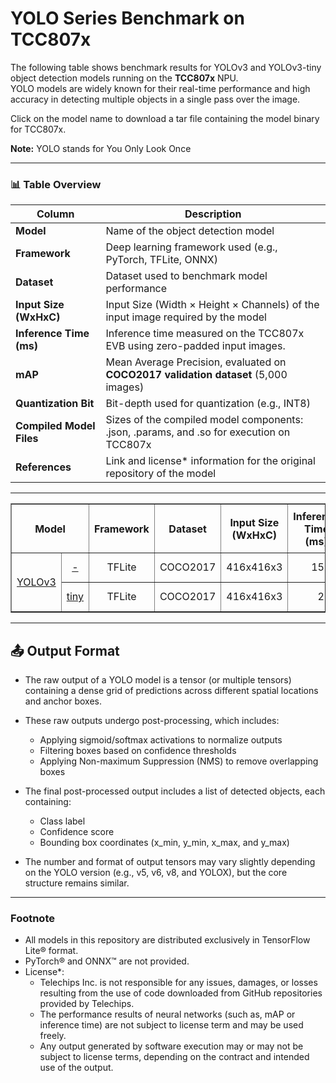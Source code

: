 # YOLO Series Benchmark on TCC807x

The following table shows benchmark results for YOLOv3 and YOLOv3-tiny object detection models running on the **TCC807x** NPU.  
YOLO models are widely known for their real-time performance and high accuracy in detecting multiple objects in a single pass over the image.  

Click on the model name to download a tar file containing the model binary for TCC807x.  

**Note:** YOLO stands for You Only Look Once

---

<!-- ![OD Model Performance](../../docs/image/od_performance.png) -->

### 📊 Table Overview

| Column                    | Description                                                                 |
|--------------------------|-----------------------------------------------------------------------------|
| **Model**                | Name of the object detection model     |
| **Framework**            | Deep learning framework used (e.g., PyTorch, TFLite, ONNX)                  |
| **Dataset**              | Dataset used to benchmark model performance                                                           |
| **Input Size (WxHxC)**   | Input Size (Width × Height × Channels) of the input image required by the model                            |
| **Inference Time (ms)**  | Inference time measured on the TCC807x EVB using zero-padded input images.                               |
| **mAP**             | Mean Average Precision, evaluated on **COCO2017 validation dataset** (5,000 images)                 |
| **Quantization Bit**     | Bit-depth used for quantization (e.g., INT8)                                |
| **Compiled Model Files**   | Sizes of the compiled model components: .json, .params, and .so for execution on TCC807x                     |
| **References**           | Link and license* information for the original repository of the model                         |

---
<table border="1" cellspacing="0" cellpadding="5">
    <thead>
        <tr>
            <th align="center" rowspan="2" colspan="2">Model</th>
            <th th align="center" rowspan="2">Framework</th>
            <th th align="center" rowspan="2">Dataset</th>
            <th th align="center" rowspan="2">Input Size (WxHxC)</th>
            <th th align="center" rowspan="2">Inference Time (ms)</th>
            <th th align="center" colspan="2">mAP@50:95</th>
            <th th align="center" colspan="2">mAP@50</th>
            <th th align="center" rowspan="2">Quantization Bit</th>
            <th th align="center" colspan="3">Compiled Model Files</th>
            <th th align="center" colspan="2">References</th>
        </tr>
        <tr>
            <th>FP32</th>
            <th>INT8</th>
            <th>FP32</th>
            <th>INT8</th>
            <th>.json (KB)</th>
            <th>.params (KB)</th>
            <th>.so (MB)</th>
            <th>Link</th>
            <th>License</th>
        </tr>
    </thead>
    <tbody>
        <tr>
            <td align="center" rowspan="2" class="model"><a href="yolov3/">YOLOv3</a></td> <!-- Model -->
            <td align="center" class="variant"><a href="yolov3/yolov3/">-</a></td> <!-- Model -->
            <td align="center">TFLite</td> <!-- Framework -->
            <td align="center">COCO2017</td> <!-- Detections/DataSet -->
            <td align="center">416x416x3</td> <!-- Input Size (WxHxC) -->
            <td align="right">15.21</td> <!-- Inference Time(msec): EVB -->
            <td align="right">0.387</td> <!-- Evaluation Result: FP32 IoU=0.50:0.95 -->
            <td align="right">0.345</td> <!-- Evaluation Result: INT8 IoU=0.50:0.95 -->
            <td align="right">0.588</td> <!-- Evaluation Result: FP32 IoU=0.50 -->
            <td align="right">0.560</td> <!-- Evaluation Result: INT8 IoU=0.50 -->
            <td align="center">INT8</td> <!-- Quantization Bit -->
            <td align="right">29.52</td> <!-- Compiled NN Information: Graph file (.json) (KB) -->
            <td align="right">1.74</td> <!-- Compiled NN Information: weight & bias (.params) (KB) -->
            <td align="right">470</td> <!-- Compiled NN Information: Network (.so) (MB) -->
            <td align="center"><a href="https://github.com/ultralytics/yolov3">Github<a></td> <!-- References: Link -->
            <td align="center">AGPL-3.0</td>
        </tr>
        <tr>
            <td align="center" class="variant"><a href="yolov3/yolov3-tiny/">tiny</a></td> <!-- Model -->
            <td align="center">TFLite</td> <!-- Framework -->
            <td align="center">COCO2017</td> <!-- Detections/DataSet -->
            <td align="center">416x416x3</td> <!-- Input Size (WxHxC) -->
            <td align="right">2.50</td> <!-- Inference Time(msec): EVB -->
            <td align="right">0.172</td> <!-- Evaluation Result: FP32 IoU=0.50:0.95 -->
            <td align="right">0.152</td> <!-- Evaluation Result: INT8 IoU=0.50:0.95 -->
            <td align="right">0.338</td> <!-- Evaluation Result: FP32 IoU=0.50 -->
            <td align="right">0.319</td> <!-- Evaluation Result: INT8 IoU=0.50 -->
            <td align="center">INT8</td> <!-- Quantization Bit -->
            <td align="right">17.62</td> <!-- Compiled NN Information: Graph file (.json) (KB) -->
            <td align="right">0.25</td> <!-- Compiled NN Information: weight & bias (.params) (KB) -->
            <td align="right">63</td> <!-- Compiled NN Information: Network (.so) (MB) -->
            <td align="center"><a href="https://github.com/ultralytics/yolov3">Github<a></td> <!-- References: Link -->
            <td align="center">AGPL-3.0</td>
        </tr>
    </tbody>
</table>

- - -

## 📤 Output Format

- The raw output of a YOLO model is a tensor (or multiple tensors) containing a dense grid of predictions across different spatial locations and anchor boxes.
- These raw outputs undergo post-processing, which includes:
  - Applying sigmoid/softmax activations to normalize outputs
  - Filtering boxes based on confidence thresholds
  - Applying Non-maximum Suppression (NMS) to remove overlapping boxes

- The final post-processed output includes a list of detected objects, each containing:
  - Class label
  - Confidence score
  - Bounding box coordinates (x_min, y_min, x_max, and y_max)

- The number and format of output tensors may vary slightly depending on the YOLO version (e.g., v5, v6, v8, and YOLOX), but the core structure remains similar.

- - -

### Footnote                
* All models in this repository are distributed exclusively in TensorFlow Lite® format.  
* PyTorch® and ONNX™ are not provided.
* License\*:
  - Telechips Inc. is not responsible for any issues, damages, or losses resulting from the use of code downloaded from GitHub repositories provided by Telechips.
  - The performance results of neural networks (such as, mAP or inference time) are not subject to license term and may be used freely.
  - Any output generated by software execution may or may not be subject to license terms, depending on the contract and intended use of the output.
